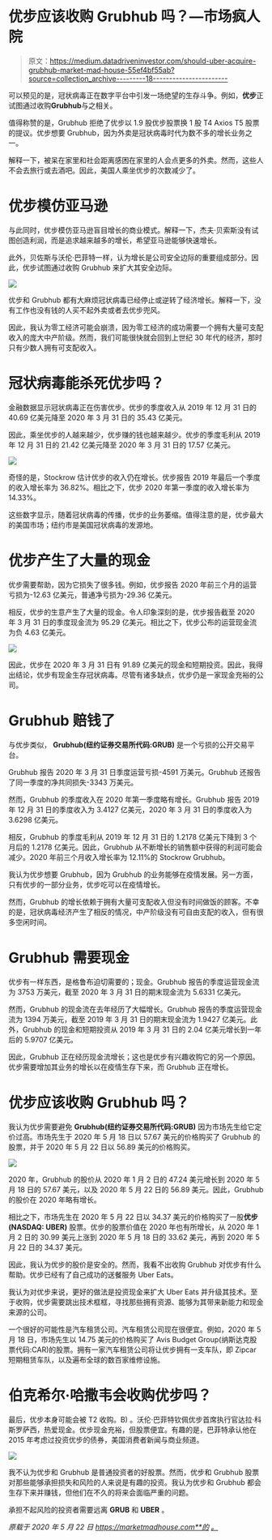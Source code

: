# 优步应该收购 Grubhub 吗？—市场疯人院

> 原文：<https://medium.datadriveninvestor.com/should-uber-acquire-grubhub-market-mad-house-55ef4bf55ab?source=collection_archive---------18----------------------->

可以预见的是，冠状病毒正在数字平台中引发一场绝望的生存斗争。例如，**优步**正试图通过收购**Grubhub**与之相关。

值得称赞的是，Grubhub 拒绝了优步以 1.9 股优步股票换 1 股 T4 Axios T5 股票的提议。优步想要 Grubhub，因为外卖是冠状病毒时代为数不多的增长业务之一。

解释一下，被呆在家里和社会距离感困在家里的人会点更多的外卖。然而，这些人不会去旅行或去酒吧。因此，美国人乘坐优步的次数减少了。

# 优步模仿亚马逊

与此同时，优步模仿亚马逊盲目增长的商业模式。解释一下，杰夫·贝索斯没有试图创造利润，而是追求越来越多的增长，希望亚马逊能够快速增长。

此外，贝佐斯与沃伦·巴菲特一样，认为增长是公司安全边际的重要组成部分。因此，优步试图通过收购 Grubhub 来扩大其安全边际。

![](img/2949f326d8d194358edde679ba95cbcb.png)

优步和 Grubhub 都有大麻烦冠状病毒已经停止或逆转了经济增长。解释一下，没有工作也没有钱的人买不起外卖或者去优步兜风。

因此，我认为零工经济可能会崩溃，因为零工经济的成功需要一个拥有大量可支配收入的庞大中产阶级。然而，我们可能很快就会回到上世纪 30 年代的经济，那时只有少数人拥有可支配收入。

# 冠状病毒能杀死优步吗？

金融数据显示冠状病毒正在伤害优步。优步的季度收入从 2019 年 12 月 31 日的 40.69 亿美元降至 2020 年 3 月 31 日的 35.43 亿美元。

因此，乘坐优步的人越来越少，优步赚的钱也越来越少。优步的季度毛利从 2019 年 12 月 31 日的 21.42 亿美元降至 2020 年 3 月 31 日的 17.57 亿美元。

![](img/907de7b1bece715e8d71a658dc8b37d7.png)

奇怪的是，Stockrow 估计优步的收入仍在增长。优步报告 2019 年最后一个季度的收入增长率为 36.82%。相比之下，优步 2020 年第一季度的收入增长率为 14.33%。

这些数字显示，随着冠状病毒的传播，优步的业务萎缩。值得注意的是，优步最大的美国市场；纽约市是美国冠状病毒的发源地。

# 优步产生了大量的现金

优步需要帮助，因为它损失了很多钱。例如，优步报告 2020 年前三个月的运营亏损为-12.63 亿美元，普通净亏损为-29.36 亿美元。

相反，优步的生意产生了大量的现金。令人印象深刻的是，优步报告截至 2020 年 3 月 31 日的季度现金流为 95.29 亿美元。相比之下，优步公布的运营现金流为负 4.63 亿美元。

![](img/3fa6b56a909a1dfe32cffdb2f0f1bd37.png)

因此，优步在 2020 年 3 月 31 日有 91.89 亿美元的现金和短期投资。因此，我得出结论，优步有现金生存冠状病毒。尽管有诸多缺点，优步仍是一家现金充裕的公司。

# Grubhub 赔钱了

与优步类似， **Grubhub(纽约证券交易所代码:GRUB)** 是一个亏损的公开交易平台。

Grubhub 报告 2020 年 3 月 31 日季度运营亏损-4591 万美元。Grubhub 还报告了同一季度的净共同损失-3343 万美元。

然而，Grubhub 的季度收入在 2020 年第一季度略有增长。Grubhub 报告 2019 年 12 月 31 日的季度收入为 3.4127 亿美元，2020 年 3 月 31 日的季度收入为 3.6298 亿美元。

相反，Grubhub 的季度毛利从 2019 年 12 月 31 日的 1.2178 亿美元下降到 3 个月后的 1.2178 亿美元。因此，Grubhub 从不断增长的销售额中获得的利润可能会减少。2020 年前三个月收入增长率为 12.11%的 Stockrow Grubhub。

我认为优步想要 Grubhub，因为 Grubhub 的业务能够在疫情发展。另一方面，只有优步的一部分业务，优步吃可以在疫情增长。

然而，Grubhub 的增长依赖于拥有大量可支配收入但没有时间做饭的顾客。不幸的是，冠状病毒经济产生了相反的情况，中产阶级没有可自由支配的收入，但有很多空闲时间。

# Grubhub 需要现金

优步有一样东西，是格鲁布迫切需要的；现金。Grubhub 报告的季度运营现金流为 3753 万美元，截至 2020 年 3 月 31 日的期末现金流为 5.6331 亿美元。

然而，Grubhub 的现金流在去年经历了大幅增长。Grubhub 报告的季度运营现金流为 1394 万美元，截至 2019 年 3 月 31 日的期末现金流为 1.9427 亿美元。此外，Grubhub 的现金和短期投资从 2019 年 3 月 31 日的 2.04 亿美元增长到一年后的 5.9707 亿美元。

因此，Grubhub 正在经历现金流增长；这也是优步有兴趣收购它的另一个原因。优步需要增加其业务的增长以在疫情生存下来，而 Grubhub 正在增长。

# 优步应该收购 Grubhub 吗？

我认为优步需要避免 **Grubhub(纽约证券交易所代码:GRUB)** 因为市场先生给它定价过高。市场先生于 2020 年 5 月 18 日以 57.67 美元的价格购买了 Grubhub 的股票，并于 2020 年 5 月 22 日以 56.89 美元的价格购买。

![](img/8e18c6a3d9e41dab80c62268c94623d6.png)

2020 年，Grubhub 的股价从 2020 年 1 月 2 日的 47.24 美元增长到 2020 年 5 月 18 日的 57.67 美元，以及 2020 年 5 月 22 日的 56.89 美元。因此，Grubhub 的股价在 2020 年略有增长。

相比之下，市场先生在 2020 年 5 月 22 日以 34.37 美元的价格购买了一股**优步(NASDAQ: UBER)** 股票。优步的股票价值在 2020 年也有所增长，从 2020 年 1 月 2 日的 30.99 美元上涨到 2020 年 5 月 18 日的 33.62 美元，再到 2020 年 5 月 22 日的 34.37 美元。

因此，我认为优步的股价是安全的。然而，我看不出收购 Grubhub 对优步有什么帮助。优步已经有了自己成功的送餐服务 Uber Eats。

我认为对优步来说，更好的做法是投资现金来扩大 Uber Eats 并升级其技术。至于收购，优步需要跳出技术框框，寻找那些拥有资源、能够为其带来新能力和现金来源的公司。

一个很好的可能性是汽车租赁公司。汽车租赁公司现在很便宜。例如，2020 年 5 月 18 日，市场先生以 14.75 美元的价格购买了 Avis Budget Group(纳斯达克股票代码:CAR)的股票。拥有一家汽车租赁公司将让优步拥有一支车队，即 Zipcar 短期租赁车队，以及遍布全球的数百家维修设施。

# 伯克希尔·哈撒韦会收购优步吗？

最后，优步本身可能会被 T2 收购。B) 。沃伦·巴菲特钦佩优步首席执行官达拉·科斯罗萨西，热爱现金。优步现金充裕，但股票便宜。有趣的是，巴菲特承认他在 2015 年考虑过投资优步的债券，美国消费者新闻与商业频道。

![](img/de78e865d49943fdf730978619b34d33.png)

我不认为优步和 Grubhub 是普通投资者的好股票。然而，优步和 Grubhub 股票对那些能够承担损失和风险的人来说是有趣的投资。我认为优步和 Grubhub 都会生存下来并赚钱，但他们在不久的将来会面临严重的问题。

承担不起风险的投资者需要远离 **GRUB** 和 **UBER** 。

*原载于 2020 年 5 月 22 日 https://marketmadhouse.com**的* [*。*](https://marketmadhouse.com/should-uber-acquire-grubhub/)